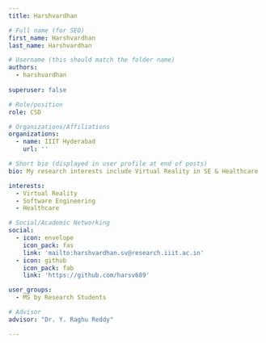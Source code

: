 ```yaml
---
title: Harshvardhan

# Full name (for SEO)
first_name: Harshvardhan
last_name: Harshvardhan

# Username (this should match the folder name)
authors:
  - harshvardhan
  
superuser: false

# Role/position
role: CSD

# Organizations/Affiliations
organizations:
  - name: IIIT Hyderabad
    url: ''

# Short bio (displayed in user profile at end of posts)
bio: My research interests include Virtual Reality in SE & Healthcare

interests:
  - Virtual Reality
  - Software Engineering
  - Healthcare

# Social/Academic Networking
social:
  - icon: envelope
    icon_pack: fas
    link: 'mailto:harshvardhan.sv@research.iiit.ac.in'
  - icon: github
    icon_pack: fab
    link: 'https://github.com/harsv689'

user_groups:
  - MS by Research Students

# Advisor
advisor: "Dr. Y. Raghu Reddy"

---
```

